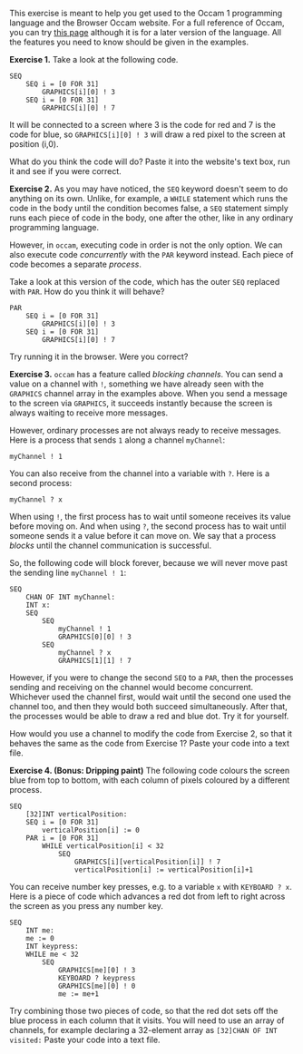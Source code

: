 This exercise is meant to help you get used to the Occam 1 programming language and the Browser Occam website. For a full reference of Occam, you can try [this page](https://www.wotug.org/occam/documentation/oc21refman.pdf) although it is for a later version of the language. All the features you need to know should be given in the examples.

**Exercise 1.** Take a look at the following code.

```
SEQ
    SEQ i = [0 FOR 31]
        GRAPHICS[i][0] ! 3
    SEQ i = [0 FOR 31]
        GRAPHICS[i][0] ! 7
```
It will be connected to a screen where 3 is the code for red and 7 is the code for blue, so `GRAPHICS[i][0] ! 3` will draw a red pixel to the screen at position (i,0).

What do you think the code will do? Paste it into the website's text box, run it and see if you were correct.

**Exercise 2.** As you may have noticed, the `SEQ` keyword doesn't seem to do anything on its own. Unlike, for example, a `WHILE` statement which runs the code in the body until the condition becomes false, a `SEQ` statement simply runs each piece of code in the body, one after the other, like in any ordinary programming language.

However, in `occam`, executing code in order is not the only option. We can also execute code _concurrently_ with the `PAR` keyword instead. Each piece of code becomes a separate _process_.

Take a look at this version of the code, which has the outer `SEQ` replaced with `PAR`. How do you think it will behave?

```
PAR
    SEQ i = [0 FOR 31]
        GRAPHICS[i][0] ! 3
    SEQ i = [0 FOR 31]
        GRAPHICS[i][0] ! 7
```

Try running it in the browser. Were you correct?

**Exercise 3.** `occam` has a feature called _blocking channels_. You can send a value on a channel with `!`, something we have already seen with the `GRAPHICS` channel array in the examples above. When you send a message to the screen via `GRAPHICS`, it succeeds instantly because the screen is always waiting to receive more messages.

However, ordinary processes are not always ready to receive messages. Here is a process that sends `1` along a channel `myChannel`:

```
myChannel ! 1
```
You can also receive from the channel into a variable with `?`. Here is a second process:

```
myChannel ? x
```

When using `!`, the first process has to wait until someone receives its value before moving on. And when using `?`, the second process has to wait until someone sends it a value before it can move on. We say that a process _blocks_ until the channel communication is successful.

So, the following code will block forever, because we will never move past the sending line `myChannel ! 1`:

```
SEQ
    CHAN OF INT myChannel:
    INT x:
    SEQ
        SEQ
            myChannel ! 1
            GRAPHICS[0][0] ! 3
        SEQ
            myChannel ? x
            GRAPHICS[1][1] ! 7
```

However, if you were to change the second `SEQ` to a `PAR`, then the processes sending and receiving on the channel would become concurrent. Whichever used the channel first, would wait until the second one used the channel too, and then they would both succeed simultaneously. After that, the processes would be able to draw a red and blue dot. Try it for yourself.

How would you use a channel to modify the code from Exercise 2, so that it behaves the same as the code from Exercise 1? Paste your code into a text file.

**Exercise 4. (Bonus: Dripping paint)** The following code colours the screen blue from top to bottom, with each column of pixels coloured by a different process.

```
SEQ
    [32]INT verticalPosition:
    SEQ i = [0 FOR 31]
        verticalPosition[i] := 0
    PAR i = [0 FOR 31]
        WHILE verticalPosition[i] < 32
            SEQ
                GRAPHICS[i][verticalPosition[i]] ! 7
                verticalPosition[i] := verticalPosition[i]+1
```

You can receive number key presses, e.g. to a variable `x` with `KEYBOARD ? x`. Here is a piece of code which advances a red dot from left to right across the screen as you press any number key.

```
SEQ
    INT me:
    me := 0
    INT keypress:
    WHILE me < 32
        SEQ
            GRAPHICS[me][0] ! 3
            KEYBOARD ? keypress
            GRAPHICS[me][0] ! 0
            me := me+1
```

Try combining those two pieces of code, so that the red dot sets off the blue process in each column that it visits. You will need to use an array of channels, for example declaring a 32-element array as `[32]CHAN OF INT visited:` Paste your code into a text file.

